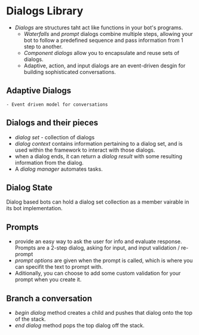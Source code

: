 # Dialogs Library

- _Dialogs_ are structures taht act like functions in your bot's programs.
  - _Waterfalls_ and _prompt_ dialogs combine multiple steps, allowing your bot to follow a predefined sequence and pass information from 1 step to another.
  - _Component dialogs_ allow you to encapsulate and reuse sets of dialogs.
  - Adaptive, action, and input dialogs are an event-driven desgin for building sophisticated conversations.

## Adaptive Dialogs

    - Event driven model for conversations

## Dialogs and their pieces

- _dialog set_ - collection of dialogs
- _dialog context_ contains information pertaining to a dialog set, and is used within the framework to interact with those dialogs.
- when a dialog ends, it can return a _dialog result_ with some resulting information from the dialog.
- A _dialog manager_ automates tasks.

## Dialog State

Dialog based bots can hold a dialog set collection as a member vairable in its bot implementation.

## Prompts

- provide an easy way to ask the user for info and evaluate response. Prompts are a 2-step dialog, asking for input, and input validation / re-prompt
- _prompt options_ are given when the prompt is called, which is where you can specifit the text to prompt with.
- Aditionally, you can choose to add some custom validation for your prompt when you create it.

## Branch a conversation

- _begin dialog_ method creates a child and pushes that dialog onto the top of the stack.
- _end dialog_ method pops the top dialog off the stack.
